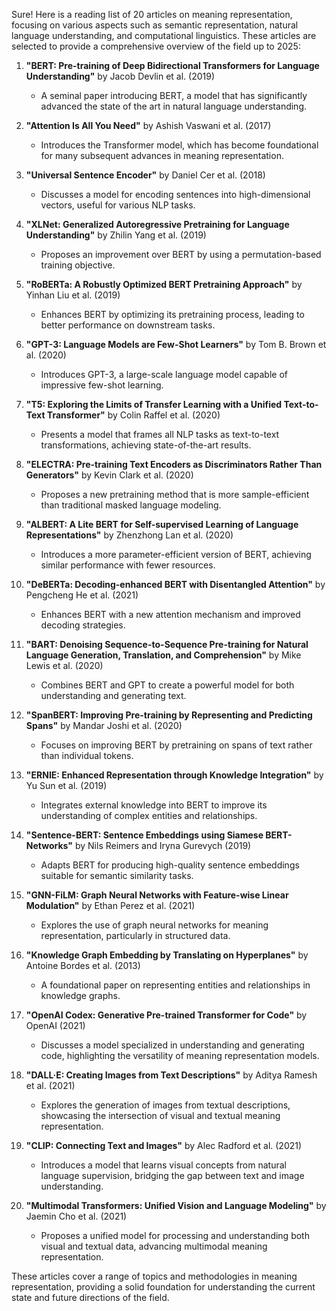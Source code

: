 Sure! Here is a reading list of 20 articles on meaning representation, focusing on various aspects such as semantic representation, natural language understanding, and computational linguistics. These articles are selected to provide a comprehensive overview of the field up to 2025:

1. **"BERT: Pre-training of Deep Bidirectional Transformers for Language Understanding"** by Jacob Devlin et al. (2019)
   - A seminal paper introducing BERT, a model that has significantly advanced the state of the art in natural language understanding.

2. **"Attention Is All You Need"** by Ashish Vaswani et al. (2017)
   - Introduces the Transformer model, which has become foundational for many subsequent advances in meaning representation.

3. **"Universal Sentence Encoder"** by Daniel Cer et al. (2018)
   - Discusses a model for encoding sentences into high-dimensional vectors, useful for various NLP tasks.

4. **"XLNet: Generalized Autoregressive Pretraining for Language Understanding"** by Zhilin Yang et al. (2019)
   - Proposes an improvement over BERT by using a permutation-based training objective.

5. **"RoBERTa: A Robustly Optimized BERT Pretraining Approach"** by Yinhan Liu et al. (2019)
   - Enhances BERT by optimizing its pretraining process, leading to better performance on downstream tasks.

6. **"GPT-3: Language Models are Few-Shot Learners"** by Tom B. Brown et al. (2020)
   - Introduces GPT-3, a large-scale language model capable of impressive few-shot learning.

7. **"T5: Exploring the Limits of Transfer Learning with a Unified Text-to-Text Transformer"** by Colin Raffel et al. (2020)
   - Presents a model that frames all NLP tasks as text-to-text transformations, achieving state-of-the-art results.

8. **"ELECTRA: Pre-training Text Encoders as Discriminators Rather Than Generators"** by Kevin Clark et al. (2020)
   - Proposes a new pretraining method that is more sample-efficient than traditional masked language modeling.

9. **"ALBERT: A Lite BERT for Self-supervised Learning of Language Representations"** by Zhenzhong Lan et al. (2020)
   - Introduces a more parameter-efficient version of BERT, achieving similar performance with fewer resources.

10. **"DeBERTa: Decoding-enhanced BERT with Disentangled Attention"** by Pengcheng He et al. (2021)
    - Enhances BERT with a new attention mechanism and improved decoding strategies.

11. **"BART: Denoising Sequence-to-Sequence Pre-training for Natural Language Generation, Translation, and Comprehension"** by Mike Lewis et al. (2020)
    - Combines BERT and GPT to create a powerful model for both understanding and generating text.

12. **"SpanBERT: Improving Pre-training by Representing and Predicting Spans"** by Mandar Joshi et al. (2020)
    - Focuses on improving BERT by pretraining on spans of text rather than individual tokens.

13. **"ERNIE: Enhanced Representation through Knowledge Integration"** by Yu Sun et al. (2019)
    - Integrates external knowledge into BERT to improve its understanding of complex entities and relationships.

14. **"Sentence-BERT: Sentence Embeddings using Siamese BERT-Networks"** by Nils Reimers and Iryna Gurevych (2019)
    - Adapts BERT for producing high-quality sentence embeddings suitable for semantic similarity tasks.

15. **"GNN-FiLM: Graph Neural Networks with Feature-wise Linear Modulation"** by Ethan Perez et al. (2021)
    - Explores the use of graph neural networks for meaning representation, particularly in structured data.

16. **"Knowledge Graph Embedding by Translating on Hyperplanes"** by Antoine Bordes et al. (2013)
    - A foundational paper on representing entities and relationships in knowledge graphs.

17. **"OpenAI Codex: Generative Pre-trained Transformer for Code"** by OpenAI (2021)
    - Discusses a model specialized in understanding and generating code, highlighting the versatility of meaning representation models.

18. **"DALL·E: Creating Images from Text Descriptions"** by Aditya Ramesh et al. (2021)
    - Explores the generation of images from textual descriptions, showcasing the intersection of visual and textual meaning representation.

19. **"CLIP: Connecting Text and Images"** by Alec Radford et al. (2021)
    - Introduces a model that learns visual concepts from natural language supervision, bridging the gap between text and image understanding.

20. **"Multimodal Transformers: Unified Vision and Language Modeling"** by Jaemin Cho et al. (2021)
    - Proposes a unified model for processing and understanding both visual and textual data, advancing multimodal meaning representation.

These articles cover a range of topics and methodologies in meaning representation, providing a solid foundation for understanding the current state and future directions of the field.